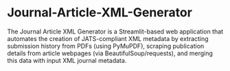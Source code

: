 # Journal-Article-XML-Generator
The Journal Article XML Generator is a Streamlit-based web application that automates the creation of JATS-compliant XML metadata by extracting submission history from PDFs (using PyMuPDF), scraping publication details from article webpages (via BeautifulSoup/requests), and merging this data with input XML journal metadata.
